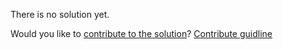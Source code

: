 
There is no solution yet.

Would you like to [contribute to the solution](https://github.com/BFEdev/BFE.dev-solutions/blob/main/typescript/implement-Exclude-T-E_en.md)? [Contribute guidline](https://github.com/BFEdev/BFE.dev-solutions#how-to-contribute)
